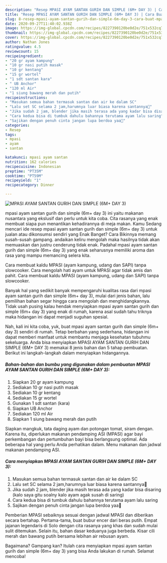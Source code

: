```yaml
---
description: "Resep MPASI AYAM SANTAN GURIH DAN SIMPLE (6M+ DAY 3) | Cara Buat MPASI AYAM SANTAN GURIH DAN SIMPLE (6M+ DAY 3) Yang Menggugah Selera"
title: "Resep MPASI AYAM SANTAN GURIH DAN SIMPLE (6M+ DAY 3) | Cara Buat MPASI AYAM SANTAN GURIH DAN SIMPLE (6M+ DAY 3) Yang Menggugah Selera"
slug: 8-resep-mpasi-ayam-santan-gurih-dan-simple-6m-day-3-cara-buat-mpasi-ayam-santan-gurih-dan-simple-6m-day-3-yang-menggugah-selera
date: 2020-09-27T11:40:02.938Z
image: https://img-global.cpcdn.com/recipes/8227390120be0d2e/751x532cq70/mpasi-ayam-santan-gurih-dan-simple-6m-day-3-foto-resep-utama.jpg
thumbnail: https://img-global.cpcdn.com/recipes/8227390120be0d2e/751x532cq70/mpasi-ayam-santan-gurih-dan-simple-6m-day-3-foto-resep-utama.jpg
cover: https://img-global.cpcdn.com/recipes/8227390120be0d2e/751x532cq70/mpasi-ayam-santan-gurih-dan-simple-6m-day-3-foto-resep-utama.jpg
author: Nathan Jones
ratingvalue: 4.5
reviewcount: 15
recipeingredient:
- "20 gr ayam kampung"
- "10 gr nasi putih masak"
- "10 gr kentang"
- "15 gr wortel"
- "1 sdt santan kara"
- " UB Anchor"
- "120 ml Air"
- "1 siung bawang merah dan putih"
recipeinstructions:
- "Masukan semua bahan termasuk santan dan air ke dalam SC"
- "Lalu set SC selama 2 jam,harumnya luar biasa karena santannya🤤"
- "Jika sudah 2 jam, blender jika masih terasa ada yang kadar bisa disaring (kalo saya gitu soalny kalo ayam agak susah di saring)"
- "Cara kedua bisa di tumbuk dahulu bahannya terutama ayam lalu saring"
- "Sajikan dengan penuh cinta jangan lupa berdoa yaa🙏"
categories:
- Resep
tags:
- mpasi
- ayam
- santan

katakunci: mpasi ayam santan 
nutrition: 162 calories
recipecuisine: Indonesian
preptime: "PT35M"
cooktime: "PT59M"
recipeyield: "1"
recipecategory: Dinner

---
```



![MPASI AYAM SANTAN GURIH DAN SIMPLE (6M+ DAY 3)](https://img-global.cpcdn.com/recipes/8227390120be0d2e/751x532cq70/mpasi-ayam-santan-gurih-dan-simple-6m-day-3-foto-resep-utama.jpg)


mpasi ayam santan gurih dan simple (6m+ day 3) ini yaitu makanan nusantara yang ekslusif dan perlu untuk kita coba. Cita rasanya yang enak membuat siapa pun menantikan kehadirannya di meja makan.
Kamu Sedang mencari ide resep mpasi ayam santan gurih dan simple (6m+ day 3) untuk jualan atau dikonsumsi sendiri yang Enak Banget? Cara Bikinnya memang susah-susah gampang. andaikan keliru mengolah maka hasilnya tidak akan memuaskan dan justru cenderung tidak enak. Padahal mpasi ayam santan gurih dan simple (6m+ day 3) yang enak seharusnya memiliki aroma dan rasa yang mampu memancing selera kita.

Cara membuat kaldu MPASI (ayam kampung, udang dan SAPI) tanpa slowcooker. Cara mengolah hati ayam untuk MPASI agar tidak amis dan pahit. Cara membuat kaldu MPASI (ayam kampung, udang dan SAPI) tanpa slowcooker.

Banyak hal yang sedikit banyak mempengaruhi kualitas rasa dari mpasi ayam santan gurih dan simple (6m+ day 3), mulai dari jenis bahan, lalu pemilihan bahan segar hingga cara mengolah dan menghidangkannya. Tidak usah pusing kalau hendak menyiapkan mpasi ayam santan gurih dan simple (6m+ day 3) yang enak di rumah, karena asal sudah tahu triknya maka hidangan ini dapat menjadi suguhan spesial.


Nah, kali ini kita coba, yuk, buat mpasi ayam santan gurih dan simple (6m+ day 3) sendiri di rumah. Tetap berbahan yang sederhana, hidangan ini dapat memberi manfaat untuk membantu menjaga kesehatan tubuhmu sekeluarga. Anda bisa menyiapkan MPASI AYAM SANTAN GURIH DAN SIMPLE (6M+ DAY 3) memakai 8 jenis bahan dan 5 tahap pembuatan. Berikut ini langkah-langkah dalam menyiapkan hidangannya.

<!--inarticleads1-->

##### Bahan-bahan dan bumbu yang digunakan dalam pembuatan MPASI AYAM SANTAN GURIH DAN SIMPLE (6M+ DAY 3):

1. Siapkan 20 gr ayam kampung
1. Sediakan 10 gr nasi putih masak
1. Sediakan 10 gr kentang
1. Sediakan 15 gr wortel
1. Gunakan 1 sdt santan (kara)
1. Siapkan  UB Anchor
1. Sediakan 120 ml Air
1. Siapkan 1 siung bawang merah dan putih


Siapkan mangkuk, tata daging ayam dan potongan tomat, siram dengan. Karena itu, diperlukan makanan pendamping ASI (MPASI) agar bayi perkembangan dan pertumbuhan bayi bisa berlangsung optimal. Ada beberapa hal yang perlu Anda perhatikan dalam. Menu makanan dan jadwal makanan pendamping ASI. 

<!--inarticleads2-->

##### Cara menyiapkan MPASI AYAM SANTAN GURIH DAN SIMPLE (6M+ DAY 3):

1. Masukan semua bahan termasuk santan dan air ke dalam SC
1. Lalu set SC selama 2 jam,harumnya luar biasa karena santannya🤤
1. Jika sudah 2 jam, blender jika masih terasa ada yang kadar bisa disaring (kalo saya gitu soalny kalo ayam agak susah di saring)
1. Cara kedua bisa di tumbuk dahulu bahannya terutama ayam lalu saring
1. Sajikan dengan penuh cinta jangan lupa berdoa yaa🙏


Pemberian MPASI sebaiknya sesuai dengan jadwal MPASI dan diberikan secara bertahap. Pertama-tama, buat bubur encer dari beras putih. Empat jajanan legendaris di Solo dengan cita rasanya yang khas dan sudah mulai sulit ditemukan. Selain itu, bahan dasar keduanya juga berbeda. Kisar cili merah dan bawang putih bersama lebihan air rebusan ayam. 

Bagaimana? Gampang kan? Itulah cara menyiapkan mpasi ayam santan gurih dan simple (6m+ day 3) yang bisa Anda lakukan di rumah. Selamat mencoba!
